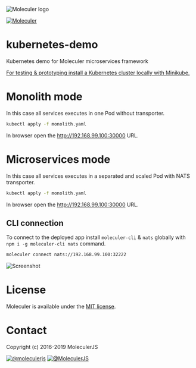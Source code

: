 ![Moleculer logo](http://moleculer.services/images/banner.png)

[![Moleculer](https://badgen.net/badge/Powered%20by/Moleculer/0e83cd)](https://moleculer.services)

# kubernetes-demo
Kubernetes demo for Moleculer microservices framework

[For testing & prototyping install a Kubernetes cluster locally with Minikube.](INSTALL.md)

# Monolith mode
In this case all services executes in one Pod without transporter.

```bash
kubectl apply -f monolith.yaml
```
In browser open the http://192.168.99.100:30000 URL.


# Microservices mode
In this case all services executes in a separated and scaled Pod with NATS transporter.

```bash
kubectl apply -f monolith.yaml
```
In browser open the http://192.168.99.100:30000 URL.

## CLI connection
To connect to the deployed app install `moleculer-cli` & `nats` globally with `npm i -g moleculer-cli nats` command.

```bash
moleculer connect nats://192.168.99.100:32222
```

![Screenshot](https://user-images.githubusercontent.com/306521/59964682-fb981780-9503-11e9-8f56-6c66af244a13.png)

# License
Moleculer is available under the [MIT license](https://tldrlegal.com/license/mit-license).

# Contact
Copyright (c) 2016-2019 MoleculerJS

[![@moleculerjs](https://img.shields.io/badge/github-moleculerjs-green.svg)](https://github.com/moleculerjs) [![@MoleculerJS](https://img.shields.io/badge/twitter-MoleculerJS-blue.svg)](https://twitter.com/MoleculerJS)

